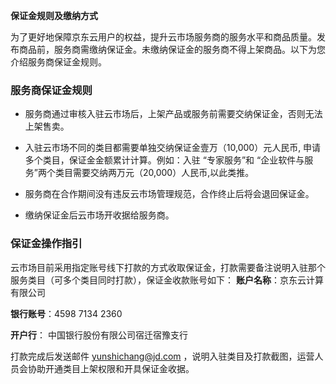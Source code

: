 **保证金规则及缴纳方式**

为了更好地保障京东云用户的权益，提升云市场服务商的服务水平和商品质量。发布商品前，服务商需缴纳保证金。未缴纳保证金的服务商不得上架商品。以下为您介绍服务商保证金规则。

### 服务商保证金规则

* 服务商通过审核入驻云市场后，上架产品或服务前需要交纳保证金，否则无法上架售卖。

* 入驻云市场不同的类目都需要单独交纳保证金壹万（10,000）元人民币, 申请多个类目，保证金金额累计计算。例如：入驻 “专家服务”和 “企业软件与服务”两个类目需要交纳两万元（20,000）人民币,以此类推。

* 服务商在合作期间没有违反云市场管理规范，合作终止后将会退回保证金。

* 缴纳保证金后云市场开收据给服务商。

### 保证金操作指引
云市场目前采用指定账号线下打款的方式收取保证金，打款需要备注说明入驻那个服务类目（可多个类目同时打款），保证金收款账号如下：
**账户名称**：京东云计算有限公司            

**银行账号**：4598 7134 2360

**开户行**： 中国银行股份有限公司宿迁宿豫支行

打款完成后发送邮件 yunshichang@jd.com ，说明入驻类目及打款截图，运营人员会协助开通类目上架权限和开具保证金收据。

